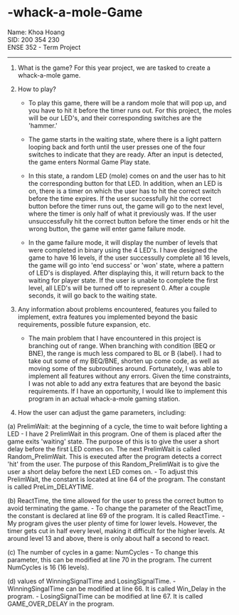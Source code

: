 # -whack-a-mole-Game

Name: Khoa Hoang		
SID: 200 354 230 		
ENSE 352 - Term Project 
__________________________

1. What is the game?
	For this year project, we are tasked to create a whack-a-mole game.

2. How to play?
	- To play this game, there will be a random mole that will pop up, and you have to hit it before the timer runs out. For this project, the moles will be our LED's, and their corresponding switches are the 'hammer.'
	
	- The game starts in the waiting state, where there is a light pattern looping back and forth until the user presses one of the four switches to indicate that they are ready. After an input is detected, the game enters Normal Game Play state. 
	
	- In this state, a random LED (mole) comes on and the user has to hit the corresponding button for that LED. In addition, when an LED is on, there is a timer on which the user has to hit the correct switch before the time expires. If the user successfully hit the correct button before the timer runs out, the game will go to the next level, where the timer is only half of what it previously was. If the user unsuccessfully hit the correct button before the timer ends or hit the wrong button, the game will enter game failure mode. 
	
	- In the game failure mode, it will display the number of levels that were completed in binary using the 4 LED's. I have designed the game to have 16 levels, if the user successully complete all 16 levels, the game will go into 'end success' or 'won' state, where a pattern of LED's is displayed. After displaying this, it will return back to the waiting for player state. If the user is unable to complete the first level, all LED's will be turned off to represent 0. After a couple seconds, it will go back to the waiting state. 
	

3. Any information about problems encountered, features you failed to implement,
extra features you implemented beyond the basic requirements, possible future
expansion, etc.

	- The main problem that I have encountered in this project is branching out of range. When branching with condition (BEQ or BNE), the range is much less compared to BL or B {label}. I had to take out some of my BEQ/BNE, shorten up come code, as well as moving some of the subroutines around. Fortunately, I was able to implement all features without any errors. Given the time constraints, I was not able to add any extra features that are beyond the basic requirements. If I have an opportunity, I would like to implement this program in an actual whack-a-mole gaming station. 

4. How the user can adjust the game parameters, including:

(a) PrelimWait: at the beginning of a cycle, the time to wait before lighting
a LED
	- I have 2 PrelimWait in this program. One of them is placed after the game exits 'waiting' state. The purpose of this is to give the user a short delay before the first LED comes on. The next PrelimWait is called Random_PrelimWait. This is executed after the program detects a correct 'hit' from the user. The purpose of this Random_PrelimWait is to give the user a short delay before the next LED comes on. 
	- To adjust this PrelimWait, the constant is located at line 64 of the program. The constant is called PreLim_DELAYTIME.
	

(b) ReactTime, the time allowed for the user to press the correct button to
avoid terminating the game.
	- To change the parameter of the ReactTime, the constant is declared at line 69 of the program. It is called ReactTime. 
	- My program gives the user plenty of time for lower levels. However, the timer gets cut in half every level, making it difficult for the higher levels. At around level 13 and above, there is only about half a second to react. 

(c) The number of cycles in a game: NumCycles
	- To change this parameter, this can be modified at line 70 in the program. The current NumCycles is 16 (16 levels). 

(d) values of WinningSignalTime and LosingSignalTime.
	- WinningSingalTime can be modified at line 66. It is called Win_Delay in the program.
	- LosingSignalTime can be modified at line 67. It is called GAME_OVER_DELAY in the program. 
